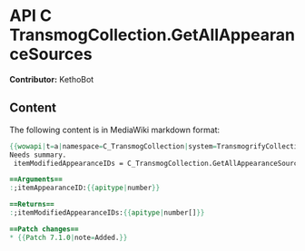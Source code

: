# API C TransmogCollection.GetAllAppearanceSources

**Contributor:** KethoBot

## Content

The following content is in MediaWiki markdown format:

```mediawiki
{{wowapi|t=a|namespace=C_TransmogCollection|system=TransmogrifyCollection}}
Needs summary.
 itemModifiedAppearanceIDs = C_TransmogCollection.GetAllAppearanceSources(itemAppearanceID)

==Arguments==
:;itemAppearanceID:{{apitype|number}}

==Returns==
:;itemModifiedAppearanceIDs:{{apitype|number[]}}

==Patch changes==
* {{Patch 7.1.0|note=Added.}}
```